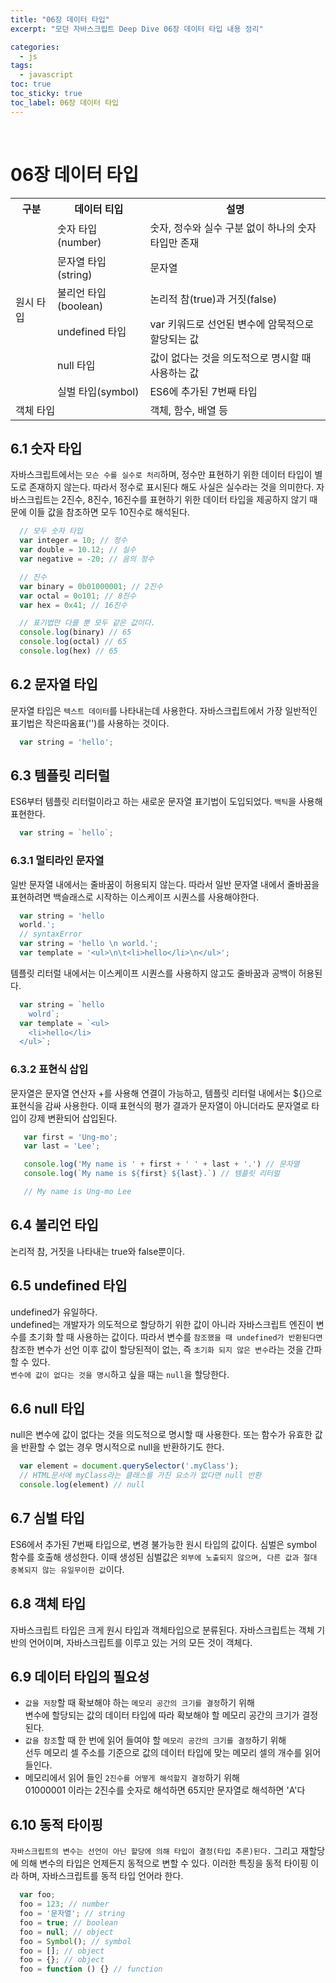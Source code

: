 ```yaml
---
title: "06장 데이터 타입"
excerpt: "모던 자바스크립트 Deep Dive 06장 데이터 타입 내용 정리"

categories:
  - js
tags:
  - javascript
toc: true
toc_sticky: true
toc_label: 06장 데이터 타입
---
```

<br/>


# 06장 데이터 타입
<table>
  <tr>
    <th>구분</th>
    <th>데이터 티입</th>
    <th>설명</th>
  </tr>
  <tr>
    <td rowspan="6">원시 타입</td>
    <td>숫자 타입(number)</td>
    <td>숫자, 정수와 실수 구분 없이 하나의 숫자 타입만 존재</td>
  </tr>
  <tr>
    <td>문자열 타입(string)</td>
    <td>문자열</td>
  </tr>
  <tr>
    <td>불리언 타입(boolean)</td>
    <td>논리적 참(true)과 거짓(false)</td>
  </tr>
  <tr>
    <td>undefined 타입</td>
    <td>var 키워드로 선언된 변수에 암묵적으로 할당되는 값</td>
  </tr>
  <tr>
    <td>null 타입</td>
    <td>값이 없다는 것을 의도적으로 명시할 때 사용하는 값</td>
  </tr>
  <tr>
    <td>실벌 타입(symbol)</td>
    <td>ES6에 추가된 7번째 타입</td>
  </tr>
  <tr>
    <td colspan="2">객체 타입</td>
    <td>객체, 함수, 배열 등</td>
  </tr>

</table>

## 6.1 숫자 타입
자바스크립트에서는 `모슨 수를 실수로 처리`하며, 정수만 표현하기 위한 데이터 타입이 별도로 존재하지 않는다. 따라서 정수로 표시된다 해도 사실은 실수라는 것을 의미한다. 자바스크립트는 2진수, 8진수, 16진수를 표현하기 위한 데이터 타입을 제공하지 않기 때문에 이들 값을 참조하면 모두 10진수로 해석된다. 
```javascript
  // 모두 숫자 타입
  var integer = 10; // 정수
  var double = 10.12; // 실수
  var negative = -20; // 음의 정수

  // 진수
  var binary = 0b01000001; // 2진수
  var octal = 0o101; // 8진수
  var hex = 0x41; // 16진수

  // 표기법만 다를 뿐 모두 같은 값이다.
  console.log(binary) // 65
  console.log(octal) // 65
  console.log(hex) // 65
```

## 6.2 문자열 타입
문자열 타입은 `텍스트 데이터`를 나타내는데 사용한다. 자바스크립트에서 가장 일반적인 표기법은 작은따옴표('')를 사용하는 것이다.
```javascript
  var string = 'hello';
```

## 6.3 템플릿 리터럴
ES6부터 템플릿 리터럴이라고 하는 새로운 문자열 표기법이 도입되었다. `백틱`을 사용해 표현한다.
```javascript
  var string = `hello`;
```  

### 6.3.1 멀티라인 문자열  
일반 문자열 내에서는 줄바꿈이 허용되지 않는다. 따라서 일반 문자열 내에서 줄바꿈을 표현하려면 백슬래스로 시작하는 이스케이프 시퀀스를 사용해야한다. 
```javascript
  var string = 'hello
  world.'; 
  // syntaxError
  var string = 'hello \n world.'; 
  var template = '<ul>\n\t<li>hello</li>\n</ul>'; 
```

템플릿 리터럴 내에서는 이스케이프 시퀀스를 사용하지 않고도 줄바꿈과 공백이 허용된다.
```javascript
  var string = `hello
    wolrd`;
  var template = `<ul>
    <li>hello</li>
  </ul>`;
```

### 6.3.2 표현식 삽입
문자열은 문자열 연산자 +를 사용해 연결이 가능하고, 템플릿 리터럴 내에서는 ${}으로 표현식을 감싸 사용한다. 이때 표현식의 평가 결과가 문자열이 아니더라도 문자열로 타입이 강제 변환되어 삽입된다.

```javascript
   var first = 'Ung-mo';
   var last = 'Lee';

   console.log('My name is ' + first + ' ' + last + '.') // 문자열
   console.log(`My name is ${first} ${last}.`) // 템플릿 리터럴

   // My name is Ung-mo Lee
```
## 6.4 불리언 타입
논리적 참, 거짓을 나타내는 true와 false뿐이다.

## 6.5 undefined 타입
undefined가 유일하다.  
undefined는 개발자가 의도적으로 할당하기 위한 값이 아니라 자바스크립트 엔진이 변수를 초기화 할 때 사용하는 값이다.
따라서 변수를 `참조했을 때 undefined가 반환된다면` 참조한 변수가 선언 이후 값이 할당된적이 없는, 즉 `초기화 되지 않은 변수`라는 것을 간파할 수 있다.  
`변수에 값이 없다는 것을 명시`하고 싶을 때는 `null`을 할당한다.

## 6.6 null 타입
null은 변수에 값이 없다는 것을 의도적으로 명시할 때 사용한다. 또는 함수가 유효한 값을 반환할 수 없는 경우 명시적으로 null을 반환하기도 한다. 

```javascript
  var element = document.querySelector('.myClass');
  // HTML문서에 myClass라는 클래스를 가진 요소가 없다면 null 반환
  console.log(element) // null
```

## 6.7 심벌 타입
ES6에서 추가된 7번째 타입으로, 변경 불가능한 원시 타입의 값이다. 심벌은 symbol 함수를 호출해 생성한다.  이때 생성된 심벌값은 `외부에 노출되지 않으며, 다른 값과 절대 중복되지 않는 유일무이한 값`이다.

## 6.8 객체 타입
자바스크립트 타입은 크게 원시 타입과 객체타입으로 분류된다. 자바스크립트는 객체 기반의 언어이며, 자바스크립트를 이루고 있는 거의 모든 것이 객체다.

## 6.9 데이터 타입의 필요성
- `값을 저장`할 때 확보해야 하는 `메모리 공간의 크기를 결정`하기 위해  
변수에 할당되는 값의 데이터 타입에 따라 확보해야 할 메모리 공간의 크기가 결정된다.
- `값을 참조`할 때 한 번에 읽어 들여야 할 `메모리 공간의 크기를 결정`하기 위해  
선두 메모리 셀 주소를 기준으로 값의 데이터 타입에 맞는 메모리 셀의 개수를 읽어들인다.
- 메모리에서 읽어 들인 `2진수를 어떻게 해석할지 결정`하기 위해  
01000001 이라는 2진수를 숫자로 해석하면 65지만 문자열로 해석하면 'A'다

## 6.10 동적 타이핑
`자바스크립트의 변수는 선언이 아닌 할당에 의해 타입이 결정(타입 추론)된다.` 그리고 재할당에 의해 변수의 타입은 언제든지 동적으로 변할 수 있다. 이러한 특징을 동적 타이핑 이라 하며, 자바스크립트를 동적 타입 언어라 한다.
```javascript
  var foo;
  foo = 123; // number
  foo = '문자열'; // string
  foo = true; // boolean
  foo = null; // object
  foo = Symbol(); // symbol
  foo = []; // object
  foo = {}; // object
  foo = function () {} // function
```